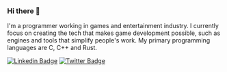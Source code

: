 ### Hi there 👋

I'm a programmer working in games and entertainment industry. I currently focus on creating the tech that makes game development possible, such as engines and tools that simplify people's work. My primary programming languages are C, C++ and Rust. 

[![Linkedin Badge](https://img.shields.io/badge/-LinkedIn-blue?style=flat-square&logo=Linkedin&logoColor=white&link=https://www.linkedin.com/in/kondrak/)](https://www.linkedin.com/in/kondrak/)  [![Twitter Badge](https://img.shields.io/badge/-Twitter-1ca0f1?style=flat-square&labelColor=1ca0f1&logo=twitter&logoColor=white&link=https://twitter.com/k_kondrak)](https://twitter.com/k_kondrak)
